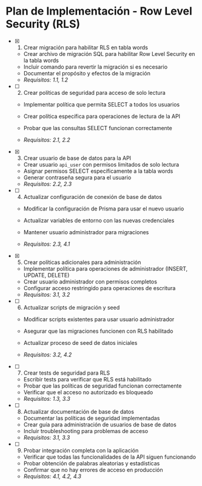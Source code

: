 # Plan de Implementación - Row Level Security (RLS)

- [x] 1. Crear migración para habilitar RLS en tabla words


  - Crear archivo de migración SQL para habilitar Row Level Security en la tabla words
  - Incluir comando para revertir la migración si es necesario
  - Documentar el propósito y efectos de la migración
  - _Requisitos: 1.1, 1.2_



- [ ] 2. Crear políticas de seguridad para acceso de solo lectura
  - Implementar política que permita SELECT a todos los usuarios
  - Crear política específica para operaciones de lectura de la API


  - Probar que las consultas SELECT funcionan correctamente
  - _Requisitos: 2.1, 2.2_

- [x] 3. Crear usuario de base de datos para la API


  - Crear usuario `api_user` con permisos limitados de solo lectura
  - Asignar permisos SELECT específicamente a la tabla words
  - Generar contraseña segura para el usuario
  - _Requisitos: 2.2, 2.3_



- [ ] 4. Actualizar configuración de conexión de base de datos
  - Modificar la configuración de Prisma para usar el nuevo usuario
  - Actualizar variables de entorno con las nuevas credenciales


  - Mantener usuario administrador para migraciones
  - _Requisitos: 2.3, 4.1_

- [x] 5. Crear políticas adicionales para administración


  - Implementar política para operaciones de administrador (INSERT, UPDATE, DELETE)
  - Crear usuario administrador con permisos completos
  - Configurar acceso restringido para operaciones de escritura
  - _Requisitos: 3.1, 3.2_



- [ ] 6. Actualizar scripts de migración y seed
  - Modificar scripts existentes para usar usuario administrador
  - Asegurar que las migraciones funcionen con RLS habilitado


  - Actualizar proceso de seed de datos iniciales
  - _Requisitos: 3.2, 4.2_

- [ ] 7. Crear tests de seguridad para RLS
  - Escribir tests para verificar que RLS está habilitado
  - Probar que las políticas de seguridad funcionan correctamente
  - Verificar que el acceso no autorizado es bloqueado
  - _Requisitos: 1.3, 3.3_

- [ ] 8. Actualizar documentación de base de datos
  - Documentar las políticas de seguridad implementadas
  - Crear guía para administración de usuarios de base de datos
  - Incluir troubleshooting para problemas de acceso
  - _Requisitos: 3.1, 3.3_

- [ ] 9. Probar integración completa con la aplicación
  - Verificar que todas las funcionalidades de la API siguen funcionando
  - Probar obtención de palabras aleatorias y estadísticas
  - Confirmar que no hay errores de acceso en producción
  - _Requisitos: 4.1, 4.2, 4.3_